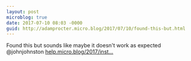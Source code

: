```yaml
---
layout: post
microblog: true
date: 2017-07-10 08:03 -0000
guid: http://adamprocter.micro.blog/2017/07/10/found-this-but.html
---
```

Found this but sounds like maybe it doesn't work as expected @johnjohnston [help.micro.blog/2017/inst...](http://help.micro.blog/2017/instagram/)
